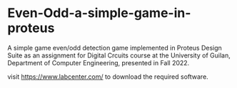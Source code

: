 # Even-Odd-a-simple-game-in-proteus
A simple game even/odd detection game implemented in Proteus Design Suite as an assignment for Digital Crcuits course at the University of Guilan, Department of Computer Engineering, presented in Fall 2022.

visit https://www.labcenter.com/ to download the required software.
